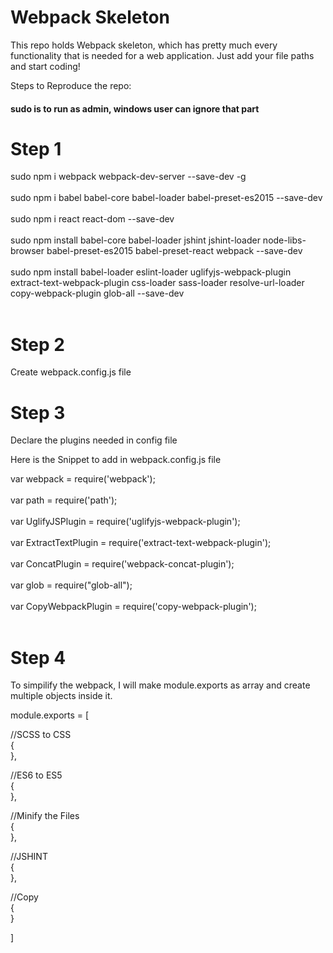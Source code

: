 # Webpack Skeleton
This repo holds Webpack skeleton, which has pretty much every functionality that is needed for a web application. Just add your file paths and start coding!

Steps to Reproduce the repo:<br />

#### sudo is to run as admin, windows user can ignore that part<br />

# Step 1
sudo npm i webpack webpack-dev-server --save-dev -g<br />
<br />
sudo npm i babel babel-core babel-loader babel-preset-es2015 --save-dev<br />
<br />
sudo npm i react react-dom --save-dev<br />
<br />
sudo npm install babel-core babel-loader jshint jshint-loader node-libs-browser babel-preset-es2015 babel-preset-react webpack  --save-dev<br />
<br />
sudo npm install babel-loader eslint-loader uglifyjs-webpack-plugin extract-text-webpack-plugin css-loader sass-loader resolve-url-loader copy-webpack-plugin glob-all --save-dev<br />
<br />

# Step 2
Create webpack.config.js file

# Step 3
Declare the plugins needed in config file

Here is the Snippet to add in webpack.config.js file

var webpack = require('webpack');<br />
<br />
var path = require('path');<br />
<br />
var UglifyJSPlugin = require('uglifyjs-webpack-plugin');<br />
<br />
var ExtractTextPlugin = require('extract-text-webpack-plugin');<br />
<br />
var ConcatPlugin = require('webpack-concat-plugin');<br />
<br />
var glob = require("glob-all");<br />
<br />
var CopyWebpackPlugin = require('copy-webpack-plugin');<br />
<br />

# Step 4
To simpilify the webpack, I will make module.exports as array and create multiple objects inside it.<br />

module.exports = [<br />

//SCSS to CSS<br />
{
<br />
},<br />

//ES6 to ES5<br />
{
<br />
},<br />

//Minify the Files<br />
{
<br />
},<br />

//JSHINT<br />
{
<br />
},<br />

//Copy<br />
{
<br />
}<br />

]<br />
